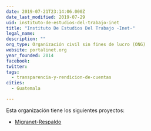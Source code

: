 ```yaml
---
date: 2019-07-21T23:14:06.000Z
date_last_modified: 2019-07-29
uid: instituto-de-estudios-del-trabajo-inet
title: "Instituto De Estudios Del Trabajo -Inet-"
legal_name: 
description: ""
org_type: Organización civil sin fines de lucro (ONG)
website: portalinet.org
year_founded: 2014
facebook: 
twitter: 
tags:
  - transparencia-y-rendicion-de-cuentas
cities: 
  - Guatemala

---
```


Esta organización tiene los siguientes proyectos:

- [Migranet-Respaldo](/proyectos/migranet-respaldo)
